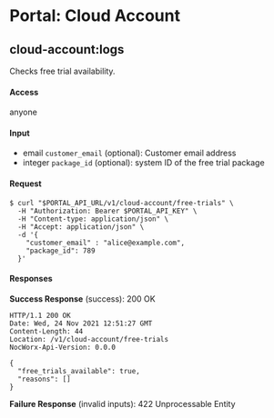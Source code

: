 # Portal: Cloud Account

## cloud-account:logs
Checks free trial availability.

#### Access
anyone

#### Input
- email `customer_email` (optional): Customer email address
- integer `package_id` (optional): system ID of the free trial package

#### Request
```
$ curl "$PORTAL_API_URL/v1/cloud-account/free-trials" \
  -H "Authorization: Bearer $PORTAL_API_KEY" \
  -H "Content-type: application/json" \
  -H "Accept: application/json" \
  -d '{
    "customer_email" : "alice@example.com",
    "package_id": 789
  }'
```

#### Responses
**Success Response** (success): 200 OK
```
HTTP/1.1 200 OK
Date: Wed, 24 Nov 2021 12:51:27 GMT
Content-Length: 44
Location: /v1/cloud-account/free-trials
NocWorx-Api-Version: 0.0.0

{
  "free_trials_available": true,
  "reasons": []
}
```

**Failure Response** (invalid inputs): 422 Unprocessable Entity
